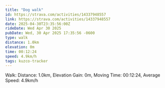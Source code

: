 ```yaml
---
title: "Dog walk"
id: https://strava.com/activities/14337948557
link: https://strava.com/activities/14337948557
date: 2025-04-30T23:35:56:00Z
rideDate: Wed Apr 30 2025
pubDate: Wed, 30 Apr 2025 17:35:56 -0600
type: walk
distance: 1.0km
elevation: 0m
time: 00:12:24
speed: 4.9km/h
tags: kuzco-tracker
---
```

Walk: Distance: 1.0km, Elevation Gain: 0m, Moving Time: 00:12:24, Average Speed: 4.9km/h